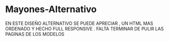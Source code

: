 ﻿# Mayones-Alternativo
EN ESTE DISEÑO ALTERNATIVO SE PUEDE APRECIAR , UN HTML MAS ORDENADO Y HECHO FULL RESPONSIVE . FALTA TERMINAR DE PULIR LAS PAGINAS DE LOS MODELOS
